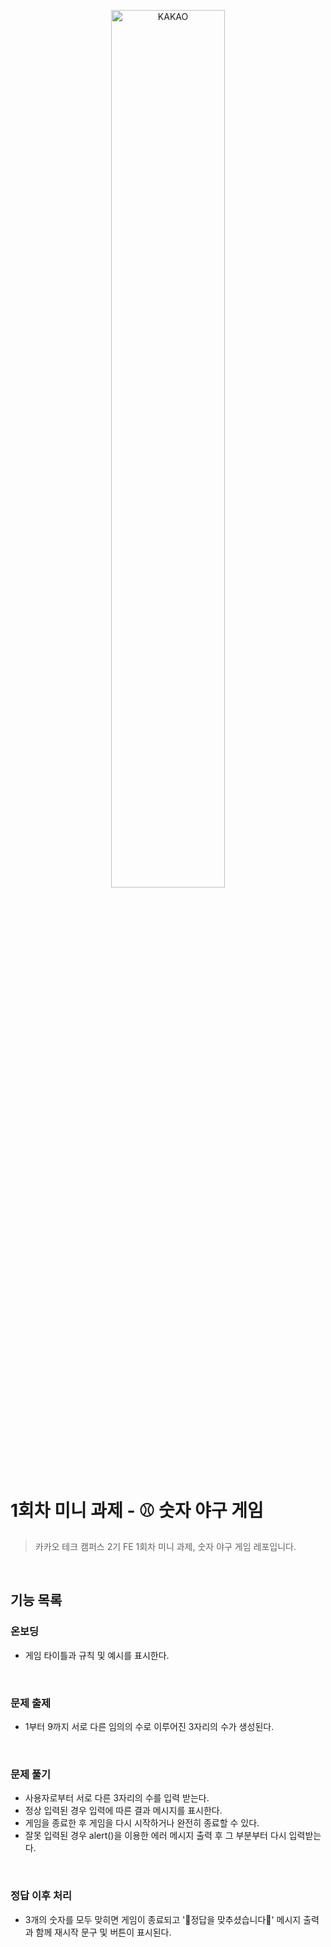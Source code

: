 
<p align="center">
<img src="https://github.com/00306/Kakao_Tech_Campus_First_Assignment/assets/114010099/ce1c5cfd-d955-47fb-84ef-8bf813890624" style="width: 60%" alt="KAKAO"/>
</p>

# 1회차 미니 과제 - ⚾️ 숫자 야구 게임

> 카카오 테크 캠퍼스 2기 FE 1회차 미니 과제, 숫자 야구 게임 레포입니다.

<br>


## 기능 목록

### 온보딩
* 게임 타이틀과 규칙 및 예시를 표시한다.

  <br>

### 문제 출제
* 1부터 9까지 서로 다른 임의의 수로 이루어진 3자리의 수가 생성된다.

<br>

### 문제 풀기
* 사용자로부터 서로 다른 3자리의 수를 입력 받는다.
* 정상 입력된 경우 입력에 따른 결과 메시지를 표시한다.
* 게임을 종료한 후 게임을 다시 시작하거나 완전히 종료할 수 있다.
* 잘못 입력된 경우 alert()을 이용한 에러 메시지 출력 후 그 부분부터 다시 입력받는다.

<br>

### 정답 이후 처리
* 3개의 숫자를 모두 맞히면 게임이 종료되고 '🎉정답을 맞추셨습니다🎉' 메시지 출력과 함께 재시작 문구 및 버튼이 표시된다.

<br>
